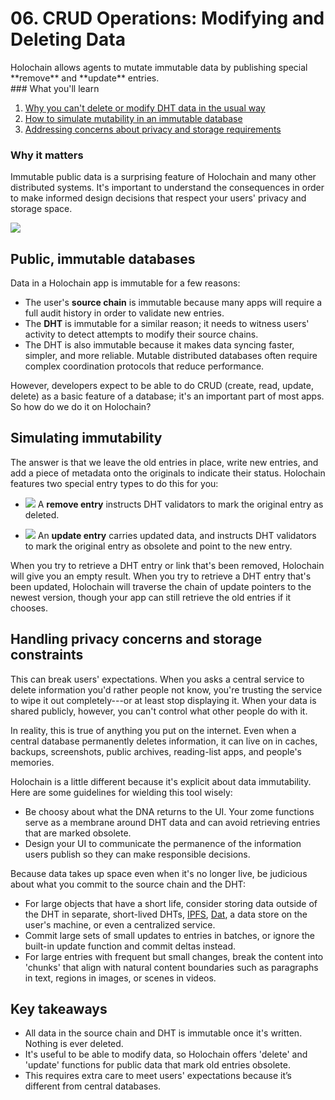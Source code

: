 # 06. CRUD Operations: Modifying and Deleting Data

<div class="coreconcepts-intro" markdown="1">
Holochain allows agents to mutate immutable data by publishing special **remove** and **update** entries.
</div>

<div class="coreconcepts-orientation" markdown="1">
### <i class="fas fa-thunderstorm"></i> What you'll learn

1. [Why you can't delete or modify DHT data in the usual way](#public-immutable-databases)
2. [How to simulate mutability in an immutable database](#simulating-immutability)
3. [Addressing concerns about privacy and storage requirements](#handling-privacy-concerns-and-storage-constraints)

### <i class="far fa-atom"></i> Why it matters

Immutable public data is a surprising feature of Holochain and many other distributed systems. It's important to understand the consequences in order to make informed design decisions that respect your users' privacy and storage space.
</div>

![](https://i.imgur.com/fLamuNE.png)

## Public, immutable databases

Data in a Holochain app is immutable for a few reasons:

* The user's **source chain** is immutable because many apps will require a full audit history in order to validate new entries.
* The **DHT** is immutable for a similar reason; it needs to witness users' activity to detect attempts to modify their source chains.
* The DHT is also immutable because it makes data syncing faster, simpler, and more reliable. Mutable distributed databases often require complex coordination protocols that reduce performance.

However, developers expect to be able to do CRUD (create, read, update, delete) as a basic feature of a database; it's an important part of most apps. So how do we do it on Holochain?

## Simulating immutability

The answer is that we leave the old entries in place, write new entries, and add a piece of metadata onto the originals to indicate their status. Holochain features two special entry types to do this for you:

* ![](https://i.imgur.com/ji7oVPW.png) A **remove entry** instructs DHT validators to mark the original entry as deleted.

* ![](https://i.imgur.com/sjzzntQ.png)
An **update entry** carries updated data, and instructs DHT validators to mark the original entry as obsolete and point to the new entry.

When you try to retrieve a DHT entry or link that's been removed, Holochain will give you an empty result. When you try to retrieve a DHT entry that's been updated, Holochain will traverse the chain of update pointers to the newest version, though your app can still retrieve the old entries if it chooses.

## Handling privacy concerns and storage constraints

This can break users' expectations. When you asks a central service to delete information you'd rather people not know, you're trusting the service to wipe it out completely---or at least stop displaying it. When your data is shared publicly, however, you can't control what other people do with it.

In reality, this is true of anything you put on the internet. Even when a central database permanently deletes information, it can live on in caches, backups, screenshots, public archives, reading-list apps, and people's memories.

Holochain is a little different because it's explicit about data immutability. Here are some guidelines for wielding this tool wisely:

* Be choosy about what the DNA returns to the UI. Your zome functions serve as a membrane around DHT data and can avoid retrieving entries that are marked obsolete.
* Design your UI to communicate the permanence of the information users publish so they can make responsible decisions.

Because data takes up space even when it's no longer live, be judicious about what you commit to the source chain and the DHT:

* For large objects that have a short life, consider storing data outside of the DHT in separate, short-lived DHTs, [IPFS](https://ipfs.io), [Dat](https://dat.foundation), a data store on the user's machine, or even a centralized service.
* Commit large sets of small updates to entries in batches, or ignore the built-in update function and commit deltas instead.
* For large entries with frequent but small changes, break the content into 'chunks' that align with natural content boundaries such as paragraphs in text, regions in images, or scenes in videos.

## Key takeaways

* All data in the source chain and DHT is immutable once it's written. Nothing is ever deleted.
* It's useful to be able to modify data, so Holochain offers 'delete' and 'update' functions for public data that mark old entries obsolete.
* This requires extra care to meet users' expectations because it’s different from central databases.
